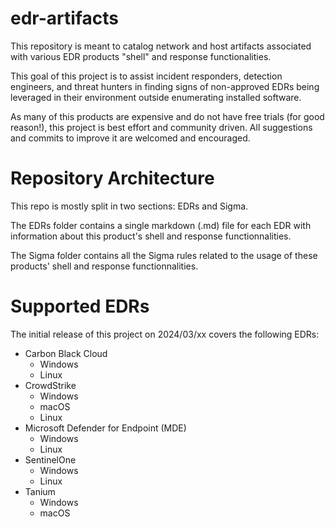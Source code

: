 # edr-artifacts
This repository is meant to catalog network and host artifacts associated with various EDR products "shell" and response functionalities.

This goal of this project is to assist incident responders, detection engineers, and threat hunters in finding signs of non-approved EDRs being leveraged in their environment outside enumerating installed software.

As many of this products are expensive and do not have free trials (for good reason!), this project is best effort and community driven. All suggestions and commits to improve it are welcomed and encouraged.

# Repository Architecture

This repo is mostly split in two sections: EDRs and Sigma.

The EDRs folder contains a single markdown (.md) file for each EDR with information about this product's shell and response functionnalities.

The Sigma folder contains all the Sigma rules related to the usage of these products' shell and response functionnalities.

# Supported EDRs

The initial release of this project on 2024/03/xx covers the following EDRs:
- Carbon Black Cloud
  - Windows
  - Linux 
- CrowdStrike
  - Windows
  - macOS
  - Linux
- Microsoft Defender for Endpoint (MDE)
  - Windows
  - Linux
- SentinelOne
  - Windows
  - Linux
- Tanium
  - Windows
  - macOS 
